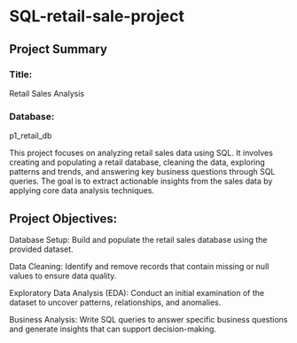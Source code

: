 # SQL-retail-sale-project
## Project Summary
### Title: 
Retail Sales Analysis
### Database: 
p1_retail_db

This project focuses on analyzing retail sales data using SQL. It involves creating and populating a retail database, cleaning the data, exploring patterns and trends, and answering key business questions through SQL queries. The goal is to extract actionable insights from the sales data by applying core data analysis techniques.

## Project Objectives:

Database Setup: Build and populate the retail sales database using the provided dataset.

Data Cleaning: Identify and remove records that contain missing or null values to ensure data quality.

Exploratory Data Analysis (EDA): Conduct an initial examination of the dataset to uncover patterns, relationships, and anomalies.

Business Analysis: Write SQL queries to answer specific business questions and generate insights that can support decision-making.

